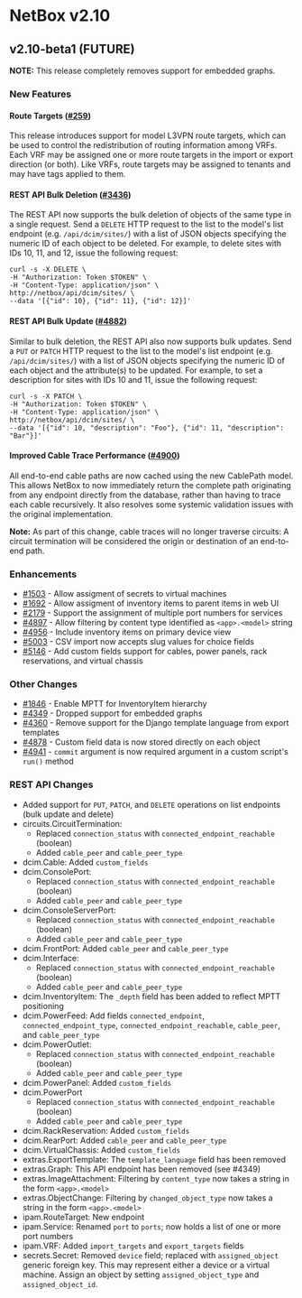 # NetBox v2.10

## v2.10-beta1 (FUTURE)

**NOTE:** This release completely removes support for embedded graphs.

### New Features

#### Route Targets ([#259](https://github.com/netbox-community/netbox/issues/259))

This release introduces support for model L3VPN route targets, which can be used to control the redistribution of routing information among VRFs. Each VRF may be assigned one or more route targets in the import or export direction (or both). Like VRFs, route targets may be assigned to tenants and may have tags applied to them.

#### REST API Bulk Deletion ([#3436](https://github.com/netbox-community/netbox/issues/3436))

The REST API now supports the bulk deletion of objects of the same type in a single request. Send a `DELETE` HTTP request to the list to the model's list endpoint (e.g. `/api/dcim/sites/`) with a list of JSON objects specifying the numeric ID of each object to be deleted. For example, to delete sites with IDs 10, 11, and 12, issue the following request:

```no-highlight
curl -s -X DELETE \
-H "Authorization: Token $TOKEN" \
-H "Content-Type: application/json" \
http://netbox/api/dcim/sites/ \
--data '[{"id": 10}, {"id": 11}, {"id": 12}]'
```

#### REST API Bulk Update ([#4882](https://github.com/netbox-community/netbox/issues/4882))

Similar to bulk deletion, the REST API also now supports bulk updates. Send a `PUT` or `PATCH` HTTP request to the list to the model's list endpoint (e.g. `/api/dcim/sites/`) with a list of JSON objects specifying the numeric ID of each object and the attribute(s) to be updated. For example, to set a description for sites with IDs 10 and 11, issue the following request:

```no-highlight
curl -s -X PATCH \
-H "Authorization: Token $TOKEN" \
-H "Content-Type: application/json" \
http://netbox/api/dcim/sites/ \
--data '[{"id": 10, "description": "Foo"}, {"id": 11, "description": "Bar"}]'
```

#### Improved Cable Trace Performance ([#4900](https://github.com/netbox-community/netbox/issues/4900))

All end-to-end cable paths are now cached using the new CablePath model. This allows NetBox to now immediately return the complete path originating from any endpoint directly from the database, rather than having to trace each cable recursively. It also resolves some systemic validation issues with the original implementation.

**Note:** As part of this change, cable traces will no longer traverse circuits: A circuit termination will be considered the origin or destination of an end-to-end path.

### Enhancements

* [#1503](https://github.com/netbox-community/netbox/issues/1503) - Allow assigment of secrets to virtual machines
* [#1692](https://github.com/netbox-community/netbox/issues/1692) - Allow assigment of inventory items to parent items in web UI
* [#2179](https://github.com/netbox-community/netbox/issues/2179) - Support the assignment of multiple port numbers for services
* [#4897](https://github.com/netbox-community/netbox/issues/4897) - Allow filtering by content type identified as `<app>.<model>` string
* [#4956](https://github.com/netbox-community/netbox/issues/4956) - Include inventory items on primary device view
* [#5003](https://github.com/netbox-community/netbox/issues/5003) - CSV import now accepts slug values for choice fields
* [#5146](https://github.com/netbox-community/netbox/issues/5146) - Add custom fields support for cables, power panels, rack reservations, and virtual chassis

### Other Changes

* [#1846](https://github.com/netbox-community/netbox/issues/1846) - Enable MPTT for InventoryItem hierarchy
* [#4349](https://github.com/netbox-community/netbox/issues/4349) - Dropped support for embedded graphs
* [#4360](https://github.com/netbox-community/netbox/issues/4360) - Remove support for the Django template language from export templates
* [#4878](https://github.com/netbox-community/netbox/issues/4878) - Custom field data is now stored directly on each object
* [#4941](https://github.com/netbox-community/netbox/issues/4941) - `commit` argument is now required argument in a custom script's `run()` method

### REST API Changes

* Added support for `PUT`, `PATCH`, and `DELETE` operations on list endpoints (bulk update and delete)
* circuits.CircuitTermination:
  * Replaced `connection_status` with `connected_endpoint_reachable` (boolean)
  * Added `cable_peer` and `cable_peer_type`
* dcim.Cable: Added `custom_fields`
* dcim.ConsolePort:
  * Replaced `connection_status` with `connected_endpoint_reachable` (boolean)
  * Added `cable_peer` and `cable_peer_type`
* dcim.ConsoleServerPort:
  * Replaced `connection_status` with `connected_endpoint_reachable` (boolean)
  * Added `cable_peer` and `cable_peer_type`
* dcim.FrontPort: Added `cable_peer` and `cable_peer_type`
* dcim.Interface:
  * Replaced `connection_status` with `connected_endpoint_reachable` (boolean)
  * Added `cable_peer` and `cable_peer_type`
* dcim.InventoryItem: The `_depth` field has been added to reflect MPTT positioning
* dcim.PowerFeed: Add fields `connected_endpoint`, `connected_endpoint_type`, `connected_endpoint_reachable`, `cable_peer`, and `cable_peer_type`
* dcim.PowerOutlet:
  * Replaced `connection_status` with `connected_endpoint_reachable` (boolean)
  * Added `cable_peer` and `cable_peer_type`
* dcim.PowerPanel: Added `custom_fields`
* dcim.PowerPort
  * Replaced `connection_status` with `connected_endpoint_reachable` (boolean)
  * Added `cable_peer` and `cable_peer_type`
* dcim.RackReservation: Added `custom_fields`
* dcim.RearPort: Added `cable_peer` and `cable_peer_type`
* dcim.VirtualChassis: Added `custom_fields`
* extras.ExportTemplate: The `template_language` field has been removed
* extras.Graph: This API endpoint has been removed (see #4349)
* extras.ImageAttachment: Filtering by `content_type` now takes a string in the form `<app>.<model>`
* extras.ObjectChange: Filtering by `changed_object_type` now takes a string in the form `<app>.<model>`
* ipam.RouteTarget: New endpoint
* ipam.Service: Renamed `port` to `ports`; now holds a list of one or more port numbers
* ipam.VRF: Added `import_targets` and `export_targets` fields
* secrets.Secret: Removed `device` field; replaced with `assigned_object` generic foreign key. This may represent either a device or a virtual machine. Assign an object by setting `assigned_object_type` and `assigned_object_id`.
